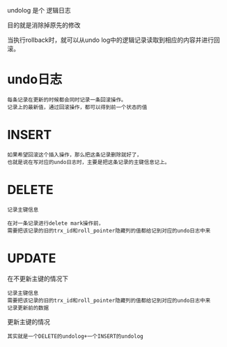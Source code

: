 
undolog 是个 逻辑日志  


目的就是消除掉原先的修改

当执行rollback时，就可以从undo log中的逻辑记录读取到相应的内容并进行回滚。


# undo日志

    每条记录在更新的时候都会同时记录一条回滚操作。
    记录上的最新值，通过回滚操作，都可以得到前一个状态的值

#  INSERT

    如果希望回滚这个插入操作，那么把这条记录删除就好了，
    也就是说在写对应的undo日志时，主要是把这条记录的主键信息记上。
    
# DELETE

    记录主键信息

    在对一条记录进行delete mark操作前，
    需要把该记录的旧的trx_id和roll_pointer隐藏列的值都给记到对应的undo日志中来
    
    
# UPDATE

在不更新主键的情况下

    记录主键信息
    需要把该记录的旧的trx_id和roll_pointer隐藏列的值都给记到对应的undo日志中来
    记录更新前的数据
    
更新主键的情况
    
    其实就是一个DELETE的undolog+一个INSERT的undolog
  
  
